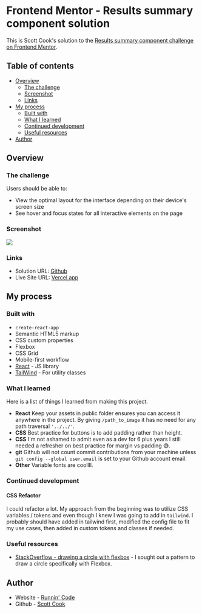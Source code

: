 # Frontend Mentor - Results summary component solution

This is Scott Cook's solution to the [Results summary component challenge on Frontend Mentor](https://www.frontendmentor.io/challenges/results-summary-component-CE_K6s0maV).

## Table of contents

- [Overview](#overview)
  - [The challenge](#the-challenge)
  - [Screenshot](#screenshot)
  - [Links](#links)
- [My process](#my-process)
  - [Built with](#built-with)
  - [What I learned](#what-i-learned)
  - [Continued development](#continued-development)
  - [Useful resources](#useful-resources)
- [Author](#author)

## Overview

### The challenge

Users should be able to:

- View the optimal layout for the interface depending on their device's screen size
- See hover and focus states for all interactive elements on the page

### Screenshot

![](./screenshot.jpg)

### Links

- Solution URL: [Github](https://github.com/scottmcook/results-summary-component)
- Live Site URL: [Vercel app](https://results-summary-component-coral.vercel.app/)

## My process

### Built with

- `create-react-app`
- Semantic HTML5 markup
- CSS custom properties
- Flexbox
- CSS Grid
- Mobile-first workflow
- [React](https://reactjs.org/) - JS library
- [TailWind](https://tailwindcss.com/) - For utility classes

### What I learned

Here is a list of things I learned from making this project.

- **React** Keep your assets in public folder ensures you can access it anywhere in the project. By giving `/path_to_image` it has no need for any path traversal `'../../'`.
- **CSS** Best practice for buttons is to add padding rather than height.
- **CSS** I'm not ashamed to admit even as a dev for 6 plus years I still needed a refresher on best practice for margin vs padding 😅.
- **git** Github will not count commit contributions from your machine unless `git config --global user.email` is set to your Github account email.
- **Other** Variable fonts are coollll.

### Continued development

#### CSS Refactor

I could refactor a lot. My approach from the beginning was to utilize CSS variables / tokens and even though I knew I was going to add in `tailwind`. I probably should have added in tailwind first, modified the config file to fit my use cases, then added in custom tokens and classes if needed.

### Useful resources

- [StackOverflow - drawing a circle with flexbox](https://stackoverflow.com/questions/16615403/how-to-draw-a-circle-with-text-in-the-middle) - I sought out a pattern to draw a circle specifically with Flexbox.

## Author

- Website - [Runnin' Code](https://runnincode.com/)
- Github - [Scott Cook](https://github.com/scottmcook)
